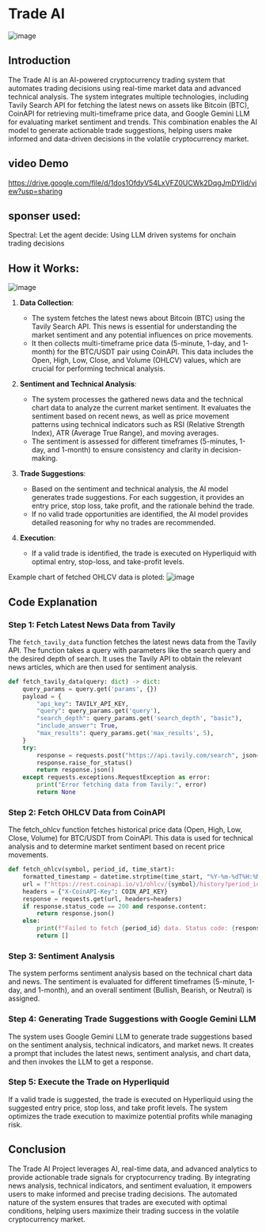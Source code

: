 # Trade AI 

![image](https://github.com/user-attachments/assets/15382a19-b017-414b-b884-91d2d6defa0e)

## Introduction

The Trade AI is an AI-powered cryptocurrency trading system that automates trading decisions using real-time market data and advanced technical analysis. The system integrates multiple technologies, including Tavily Search API for fetching the latest news on assets like Bitcoin (BTC), CoinAPI for retrieving multi-timeframe price data, and Google Gemini LLM for evaluating market sentiment and trends. This combination enables the AI model to generate actionable trade suggestions, helping users make informed and data-driven decisions in the volatile cryptocurrency market.

## video Demo
https://drive.google.com/file/d/1dos1OfdyV54LxVFZ0UCWk2DqgJmDYIid/view?usp=sharing

## sponser used:
Spectral: Let the agent decide: Using LLM driven systems for onchain trading decisions

## How it Works:

![image](https://github.com/user-attachments/assets/dcea2744-cf3f-4dcc-a39e-adc6b4a82cdd)


1. **Data Collection**:
   - The system fetches the latest news about Bitcoin (BTC) using the Tavily Search API. This news is essential for understanding the market sentiment and any potential influences on price movements.
   - It then collects multi-timeframe price data (5-minute, 1-day, and 1-month) for the BTC/USDT pair using CoinAPI. This data includes the Open, High, Low, Close, and Volume (OHLCV) values, which are crucial for performing technical analysis.
   
2. **Sentiment and Technical Analysis**:
   - The system processes the gathered news data and the technical chart data to analyze the current market sentiment. It evaluates the sentiment based on recent news, as well as price movement patterns using technical indicators such as RSI (Relative Strength Index), ATR (Average True Range), and moving averages.
   - The sentiment is assessed for different timeframes (5-minutes, 1-day, and 1-month) to ensure consistency and clarity in decision-making.
   
3. **Trade Suggestions**:
   - Based on the sentiment and technical analysis, the AI model generates trade suggestions. For each suggestion, it provides an entry price, stop loss, take profit, and the rationale behind the trade.
   - If no valid trade opportunities are identified, the AI model provides detailed reasoning for why no trades are recommended.

4. **Execution**:
   - If a valid trade is identified, the trade is executed on Hyperliquid with optimal entry, stop-loss, and take-profit levels.

Example chart of fetched OHLCV data is ploted:
![image](https://github.com/user-attachments/assets/c0fa1a11-c9ea-4b61-b141-db95b8e8ee54)

## Code Explanation

### Step 1: Fetch Latest News Data from Tavily
The `fetch_tavily_data` function fetches the latest news data from the Tavily API. The function takes a query with parameters like the search query and the desired depth of search. It uses the Tavily API to obtain the relevant news articles, which are then used for sentiment analysis.

```python
def fetch_tavily_data(query: dict) -> dict:
    query_params = query.get('params', {})
    payload = {
        "api_key": TAVILY_API_KEY,
        "query": query_params.get('query'),
        "search_depth": query_params.get('search_depth', "basic"),
        "include_answer": True,
        "max_results": query_params.get('max_results', 5),
    }
    try:
        response = requests.post("https://api.tavily.com/search", json=payload)
        response.raise_for_status()
        return response.json()
    except requests.exceptions.RequestException as error:
        print("Error fetching data from Tavily:", error)
        return None
```

### Step 2: Fetch OHLCV Data from CoinAPI
The fetch_ohlcv function fetches historical price data (Open, High, Low, Close, Volume) for BTC/USDT from CoinAPI. This data is used for technical analysis and to determine market sentiment based on recent price movements.

```python
def fetch_ohlcv(symbol, period_id, time_start):
    formatted_timestamp = datetime.strptime(time_start, "%Y-%m-%dT%H:%M:%S.%f").strftime("%Y-%m-%dT%H:%M:%S")
    url = f"https://rest.coinapi.io/v1/ohlcv/{symbol}/history?period_id={period_id}&time_start={formatted_timestamp}"
    headers = {"X-CoinAPI-Key": COIN_API_KEY}
    response = requests.get(url, headers=headers)
    if response.status_code == 200 and response.content:
        return response.json()
    else:
        print(f"Failed to fetch {period_id} data. Status code: {response.status_code}")
        return []
```

### Step 3: Sentiment Analysis
The system performs sentiment analysis based on the technical chart data and news. The sentiment is evaluated for different timeframes (5-minute, 1-day, and 1-month), and an overall sentiment (Bullish, Bearish, or Neutral) is assigned.

### Step 4: Generating Trade Suggestions with Google Gemini LLM
The system uses Google Gemini LLM to generate trade suggestions based on the sentiment analysis, technical indicators, and market news. It creates a prompt that includes the latest news, sentiment analysis, and chart data, and then invokes the LLM to get a response.

### Step 5: Execute the Trade on Hyperliquid
If a valid trade is suggested, the trade is executed on Hyperliquid using the suggested entry price, stop loss, and take profit levels. The system optimizes the trade execution to maximize potential profits while managing risk.


## Conclusion
The Trade AI Project leverages AI, real-time data, and advanced analytics to provide actionable trade signals for cryptocurrency trading. By integrating news analysis, technical indicators, and sentiment evaluation, it empowers users to make informed and precise trading decisions. The automated nature of the system ensures that trades are executed with optimal conditions, helping users maximize their trading success in the volatile cryptocurrency market.
